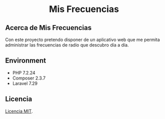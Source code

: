 <h1 align="center">Mis Frecuencias</h1>

## Acerca de Mis Frecuencias

Con este proyecto pretendo disponer de un aplicativo web que me permita administrar las frecuencias de radio que descubro día a día.

## Environment
- PHP 7.2.24
- Composer 2.3.7
- Laravel 7.29

## Licencia

[Licencia MIT](https://opensource.org/licenses/MIT).
